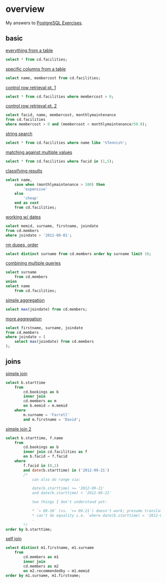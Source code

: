 # overview

My answers to [PostgreSQL Exercises](https://pgexercises.com/).

## basic

[everything from a table](https://pgexercises.com/questions/basic/selectall.html)
```sql
select * from cd.facilities;
```

[specific columns from a table](https://pgexercises.com/questions/basic/selectspecific.html)
```sql
select name, membercost from cd.facilities;
```

[control row retrieval pt. 1](https://pgexercises.com/questions/basic/where.html)
```sql
select * from cd.facilities where membercost > 0;
```

[control row retrieval pt. 2](https://pgexercises.com/questions/basic/where2.html)
```sql
select facid, name, membercost, monthlymaintenance 
from cd.facilities 
where membercost > 0 and (membercost < monthlymaintenance/50.0);
```

[string search](https://pgexercises.com/questions/basic/where3.html)
```sql
select * from cd.facilities where name like '%Tennis%';
```

[matching against multiple values](https://pgexercises.com/questions/basic/where4.html)
```sql
select * from cd.facilities where facid in (1,5);
```

[classifying results](https://pgexercises.com/questions/basic/classify.html)
```sql
select name, 
	case when (monthlymaintenance > 100) then
		'expensive'
	else
		'cheap'
	end as cost
	from cd.facilities;  
```

[working w/ dates](https://pgexercises.com/questions/basic/date.html)
```sql
select memid, surname, firstname, joindate 
from cd.members
where joindate > '2012-09-01';
```

[rm dupes, order](https://pgexercises.com/questions/basic/unique.html)
```sql
select distinct surname from cd.members order by surname limit 10;
```

[combining multiple queries](https://pgexercises.com/questions/basic/union.html)
```sql
select surname 
	from cd.members
union
select name
	from cd.facilities;
```

[simple aggregation](https://pgexercises.com/questions/basic/agg.html)
```sql
select max(joindate) from cd.members;
```

[more aggregation](https://pgexercises.com/questions/basic/agg2.html)
```sql
select firstname, surname, joindate 
from cd.members 
where joindate = (
    select max(joindate) from cd.members
);
```

## joins

[simple join](https://pgexercises.com/questions/joins/simplejoin.html)
```sql
select b.starttime
	from 
		cd.bookings as b
		inner join 
        cd.members as m
		on b.memid = m.memid
	where 
		m.surname = 'Farrell'
		and m.firstname = 'David';
```

[simple join 2](https://pgexercises.com/questions/joins/simplejoin2.html)
```sql
select b.starttime, f.name
    from 
        cd.bookings as b
        inner join cd.facilities as f
        on b.facid = f.facid
    where 
        f.facid in (0,1)
        and date(b.starttime) in ('2012-09-21')
        /*
            can also do range via:

            date(b.starttime) >= '2012-09-21'
            and date(b.starttime) < '2012-09-21'

            two things I don't understand yet:

            * `> 09-20` (vs. `>= 09.21`) doesn't work; presume translates as 'greater than 09-20 00:00' i.e. everything on 09.20
            * can't do equality i.e. `where date(b.starttime) = '2012-09-21'`
            - 
        */
order by b.starttime;
```

[self join](https://pgexercises.com/questions/joins/self.html)
```sql
select distinct m1.firstname, m1.surname
	from 
		cd.members as m1
		inner join
		cd.members as m2
		on m2.recommendedby = m1.memid
order by m1.surname, m1.firstname;
```
